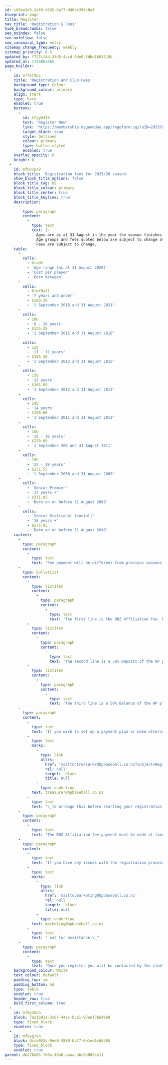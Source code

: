```yaml
---
id: c68ea1d3-2ef0-45d2-8af7-d40ee356c0af
blueprint: page
title: Register
nav_title: 'Registration & Fees'
hide_breadcrumbs: false
seo_noindex: false
seo_nofollow: false
seo_canonical_type: entry
sitemap_change_frequency: weekly
sitemap_priority: 0.5
updated_by: f727c14d-33d9-4ccd-9de0-fdbe1661319b
updated_at: 1758882865
page_builder:
  -
    id: mf7kt9pc
    title: 'Registration and Club Fees'
    background_type: Colour
    background_colour: primary
    align: start
    type: hero
    enabled: true
    buttons:
      -
        id: mfyyb4f8
        text: 'Register Now'
        link: 'https://membership.mygameday.app/regoform.cgi?aID=29537&pKey=c58c5260ae38f186a96fb4e3e3131958&cID=283791&formID=118995'
        target_blank: true
        style: Outlined
        colour: primary
        type: button_styled
        enabled: true
    overlay_opacity: 0
    height: 0
  -
    id: mf8x1ps9
    block_title: 'Registration fees for 2025/26 season'
    show_block_title_options: false
    block_title_tag: h2
    block_title_colour: primary
    block_title_center: true
    block_title_keyline: true
    description:
      -
        type: paragraph
        content:
          -
            type: text
            text: |-
              Ages are as at 31 August in the year the season finishes.
              Age groups and fees quoted below are subject to change at any time.
              Fees are subject to change.
    table:
      -
        cells:
          - Grade
          - 'Age range (as at 31 August 2026)'
          - 'Cost per player'
          - 'Born between'
      -
        cells:
          - KiwiBall
          - '7 years and under'
          - $100.30
          - '1 September 2018 and 31 August 2021'
      -
        cells:
          - 10U
          - '8 - 10 years'
          - $135.30
          - '1 September 2015 and 31 August 2018'
      -
        cells:
          - 12U
          - '11 - 12 years'
          - $165.30
          - '1 September 2013 and 31 August 2015'
      -
        cells:
          - 13U
          - '13 years'
          - $165.60
          - '1 September 2012 and 31 August 2013'
      -
        cells:
          - 14U
          - '14 years'
          - $190.60
          - '1 September 2011 and 31 August 2012'
      -
        cells:
          - 16U
          - '15 - 16 years'
          - $220.60
          - '1 September 200 and 31 August 2011'
      -
        cells:
          - 19U
          - '17 - 19 years'
          - $251.55
          - '1 September 2006 and 31 August 2009'
      -
        cells:
          - 'Senior Premier'
          - '17 years +'
          - $331.05
          - 'Born on or before 31 August 2009'
      -
        cells:
          - 'Senior Divisional (social)'
          - '16 years +'
          - $276.85
          - 'Born on or before 31 August 2010'
    content:
      -
        type: paragraph
        content:
          -
            type: text
            text: 'Fee payment will be different from previous seasons. Previously the club took the BNZ affiliation fee portion and paid this to BNZ on your behalf. This is now being paid directly to BNZ at the time of registration. When you get to the end of the registration form there will be 3 payment lines visible (based on the age of the player being registered)'
      -
        type: bulletList
        content:
          -
            type: listItem
            content:
              -
                type: paragraph
                content:
                  -
                    type: text
                    text: 'The first line is the BNZ Affiliation fee. Payment for this is required at time of registration'
          -
            type: listItem
            content:
              -
                type: paragraph
                content:
                  -
                    type: text
                    text: 'The second line is a 50% Deposit of the HP player fee. Payment for this is required at time of registration'
          -
            type: listItem
            content:
              -
                type: paragraph
                content:
                  -
                    type: text
                    text: 'The third line is a 50% Balance of the HP player fee. Payment for this is optional at time of registration. If not paid at the time of registration, the balance of fees is required to be paid by 4/10/25.'
      -
        type: paragraph
        content:
          -
            type: text
            text: "If you wish to set up a payment plan or make alternative arrangements for payment, please email\_"
          -
            type: text
            marks:
              -
                type: link
                attrs:
                  href: 'mailto:treasurer@hpbaseball.co.nz?subject=Registration%20fee%20payment%20program'
                  rel: null
                  target: _blank
                  title: null
              -
                type: underline
            text: treasurer@hpbaseball.co.nz
          -
            type: text
            text: "\_to arrange this before starting your registration. You will be provided a promo code so you can register and checkout without paying the required 50% deposit."
      -
        type: paragraph
        content:
          -
            type: text
            text: 'The BNZ Affiliation fee payment must be made at time of registration. We are not able to provide alternative payment options on this'
      -
        type: paragraph
        content:
          -
            type: text
            text: 'If you have any issues with the registration process, or if you have any questions, please email '
          -
            type: text
            marks:
              -
                type: link
                attrs:
                  href: 'mailto:marketing@hpbaseball.co.nz'
                  rel: null
                  target: _blank
                  title: null
              -
                type: underline
            text: marketing@hpbaseball.co.nz
          -
            type: text
            text: " out for assistance.\_"
      -
        type: paragraph
        content:
          -
            type: text
            text: "Once you register you will be contacted by the club\_with information on Spring Training and also the plans for the season ahead.\_"
    background_colour: White
    text_colour: default
    padding_top: sm
    padding_bottom: md
    type: table
    enabled: true
    header_row: true
    bold_first_column: true
  -
    id: mf8y2dah
    block: 7a216911-3c67-44ac-bca1-97aef3bb40e8
    type: fixed_block
    enabled: true
  -
    id: mf8yg76n
    block: dcce952d-9ee0-4880-ba77-6e1ee1c66365
    type: fixed_block
    enabled: true
parent: dbd70a65-fb0a-48e6-aaaa-abc8e0054e11
---
```

